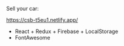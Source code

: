 Sell your car:

https://csb-t5eu1.netlify.app/


- React + Redux + Firebase + LocalStorage
- FontAwesome
